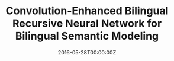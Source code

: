 ---
title: "Convolution-Enhanced Bilingual Recursive Neural Network for Bilingual Semantic Modeling"
authors:
- Jinsong Su
- Biao Zhang
- Deyi Xiong
- Ruochen Li
- Jianmin Yin
author_notes:
- 
- 
- 
- 
- 
date: "2016-05-28T00:00:00Z"
publishDate: "2025-05-28T13:13:14+00:00"
publication_types: [文本机器翻译]
publication: "**In Proc. of COLING 2016.** (CCF-B类)"
---